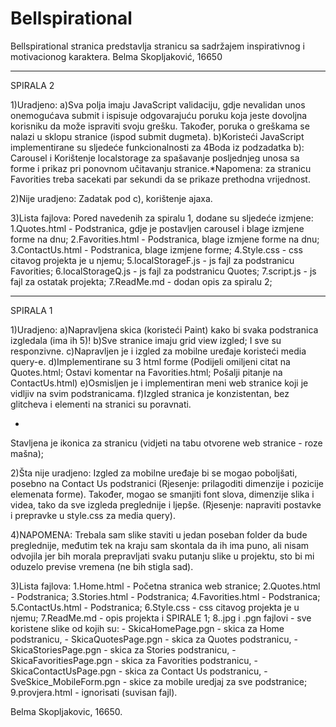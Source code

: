 ﻿# Bellspirational
Bellspirational stranica predstavlja stranicu sa sadržajem inspirativnog i motivacionog karaktera. Belma Skopljaković, 16650







---------------------------------------------------
SPIRALA 2

1)Uradjeno:
	a)Sva polja imaju JavaScript validaciju, gdje nevalidan unos onemogućava submit i ispisuje odgovarajuću poruku koja jeste dovoljna korisniku da može ispraviti svoju grešku. Također, poruka o greškama se nalazi u sklopu stranice (ispod submit dugmeta).
	b)Koristeći JavaScript implementirane su sljedeće funkcionalnosti za 4Boda iz podzadatka b): Carousel i Korištenje localstorage za spašavanje posljednjeg unosa sa forme i prikaz pri ponovnom učitavanju stranice.*Napomena: za stranicu Favorities treba sacekati par sekundi da se prikaze prethodna vrijednost. 

2)Nije uradjeno:
Zadatak pod c), korištenje ajaxa.

3)Lista fajlova: Pored navedenih za spiralu 1, dodane su sljedeće izmjene:
	1.Quotes.html - Podstranica, gdje je postavljen carousel i blage izmjene forme na dnu;
	2.Favorities.html - Podstranica, blage izmjene forme na dnu;
	3.ContactUs.html - Podstranica, blage izmjene forme;
	4.Style.css - css citavog projekta je u njemu;
	5.localStorageF.js - js fajl za podstranicu Favorities;
	6.localStorageQ.js - js fajl za podstranicu Quotes;
	7.script.js - js fajl za ostatak projekta;
	7.ReadMe.md - dodan opis za spiralu 2;









---------------------------------------------------
SPIRALA 1

1)Uradjeno: 
	a)Napravljena skica (koristeći Paint) kako bi svaka podstranica izgledala (ima ih 5)! 
	b)Sve stranice imaju grid view izgled; I sve su responzivne.
	c)Napravljen je i izgled za mobilne uređaje koristeći media query-e.
	d)Implementirane su 3 html forme (Podijeli omiljeni citat na Quotes.html; Ostavi komentar na Favorities.html; Pošalji pitanje na ContactUs.html)
	e)Osmisljen je i implementiran meni web stranice koji je vidljiv na svim podstranicama.
	f)Izgled stranica je konzistentan, bez glitcheva i elementi na stranici su poravnati.

+

Stavljena je ikonica za stranicu (vidjeti na tabu otvorene web stranice - roze mašna);


2)Šta nije uradjeno:
	Izgled za mobilne uređaje bi se mogao poboljšati, posebno na Contact Us podstranici (Rjesenje: prilagoditi dimenzije i pozicije elemenata forme).
	Također, mogao se smanjiti font slova, dimenzije slika i videa, tako da sve izgleda preglednije i ljepše. (Rjesenje: napraviti postavke i prepravke u style.css za media query).

4)NAPOMENA: Trebala sam slike staviti u jedan poseban folder da bude preglednije, međutim tek na kraju sam skontala da ih ima puno, ali nisam odvojila jer bih morala prepravljati svaku putanju slike u projektu, sto bi mi oduzelo previse vremena (ne bih stigla sad).

3)Lista fajlova:
	1.Home.html - Početna stranica web stranice;
	2.Quotes.html - Podstranica;
	3.Stories.html - Podstranica;
	4.Favorities.html - Podstranica;
	5.ContactUs.html - Podstranica;
	6.Style.css - css citavog projekta je u njemu;
	7.ReadMe.md - opis projekta i SPIRALE 1;
	8..jpg i .pgn fajlovi - sve koristene slike od kojih su: - SkicaHomePage.pgn - skica za Home podstranicu,
	 - SkicaQuotesPage.pgn - skica za Quotes podstranicu,
	 - SkicaStoriesPage.pgn - skica za Stories podstranicu,
	 - SkicaFavoritiesPage.pgn - skica za Favorities podstranicu,
	 - SkicaContactUsPage.pgn - skica za Contact Us podstranicu,
	 - SveSkice_MobileForm.pgn - skice za mobile uredjaj za sve podstranice;
	9.provjera.html - ignorisati (suvisan fajl).


Belma Skopljakovic, 16650.
